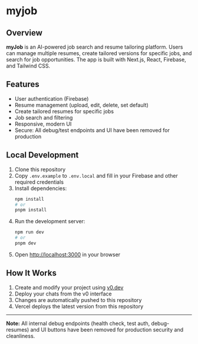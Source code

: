 # myjob


## Overview
**myJob** is an AI-powered job search and resume tailoring platform. Users can manage multiple resumes, create tailored versions for specific jobs, and search for job opportunities. The app is built with Next.js, React, Firebase, and Tailwind CSS.

## Features

- User authentication (Firebase)
- Resume management (upload, edit, delete, set default)
- Create tailored resumes for specific jobs
- Job search and filtering
- Responsive, modern UI
- Secure: All debug/test endpoints and UI have been removed for production

## Local Development

1. Clone this repository
2. Copy `.env.example` to `.env.local` and fill in your Firebase and other required credentials
3. Install dependencies:
   ```bash
   npm install
   # or
   pnpm install
   ```
4. Run the development server:
   ```bash
   npm run dev
   # or
   pnpm dev
   ```
5. Open [http://localhost:3000](http://localhost:3000) in your browser

## How It Works

1. Create and modify your project using [v0.dev](https://v0.dev)
2. Deploy your chats from the v0 interface
3. Changes are automatically pushed to this repository
4. Vercel deploys the latest version from this repository

---

**Note:** All internal debug endpoints (health check, test auth, debug-resumes) and UI buttons have been removed for production security and cleanliness.